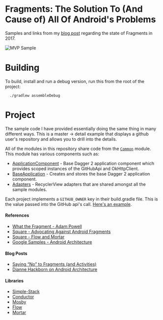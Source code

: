 Fragments: The Solution To (And Cause of) All Of Android's Problems
=====================================

Samples and links from my [blog post](https://realm.io/news/michael-yotive-state-of-fragments-2017/) regarding the state of Fragments in 2017.

![MVP Sample](https://raw.githubusercontent.com/myotive/blog-fragments-2017/master/screenshots/screen.gif)

# Building

To build, install and run a debug version, run this from the root of the project:

```
  ./gradlew assembleDebug
```

# Project
The sample code I have provided essentially doing the same thing in many different ways. This is a master -> detail example that displays a github user's repository and allows you to drill into the details.

All of the modules in this repository share code from the [`Common`](https://github.com/myotive/blog-fragments-2017/tree/master/common) module. This module has various components such as:
* [ApplicationComponent](https://github.com/myotive/blog-fragments-2017/blob/master/common/src/main/java/com/example/common/di/ApplicationComponent.java) - Base Dagger 2 application component which provides scoped instances of the GitHubApi and OkHttpClient.
* [BaseApplication](https://github.com/myotive/blog-fragments-2017/blob/master/common/src/main/java/com/example/common/BaseApplication.java) - Creates and stores the base Dagger 2 application component.
* [Adapters](https://github.com/myotive/blog-fragments-2017/tree/master/common/src/main/java/com/example/common/ui/adapters) - RecyclerView adapters that are shared amongst all the sample modules.  

Each project implements a `GITHUB_OWNER` key in their build.gradle file. This is the value passed into the GitHub api's call. [Here's an example](https://github.com/myotive/blog-fragments-2017/blob/master/fragment_sample_mvp/build.gradle#L16).

#### References
* [What the Fragment - Adam Powell](https://www.youtube.com/watch?v=k3IT-IJ0J98)
* [Square - Advocating Against Android Fragments](https://medium.com/square-corner-blog/advocating-against-android-fragments-81fd0b462c97#.oocb23bhn)
* [Square - Flow and Mortar](https://medium.com/square-corner-blog/simpler-android-apps-with-flow-and-mortar-5beafcd83761#.sp63y1ae7)
* [Google Samples - Android Architecture](https://github.com/googlesamples/android-architecture)

#### Blog Posts
* [Saying “No” to Fragments (and Activities)]( https://hackernoon.com/saying-no-to-fragments-and-activities-creating-view-driven-applications-with-flow-8f7d02315442)
* [Dianne Hackborn on Android Architecture](https://plus.google.com/+DianneHackborn/posts/FXCCYxepsDU)

#### Libraries
* [Simple-Stack](https://github.com/Zhuinden/simple-stack)
* [Conductor](https://github.com/bluelinelabs/Conductor)
* [Mosby](https://github.com/sockeqwe/mosby)
* [Flow](https://github.com/square/flow)
* [Mortar](https://github.com/square/mortar)
